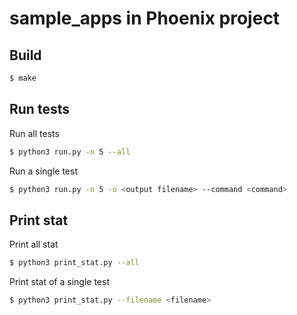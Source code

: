 # sample_apps in Phoenix project

## Build

```bash
$ make
```

## Run tests

Run all tests

```bash
$ python3 run.py -n 5 --all
```

Run a single test

```bash
$ python3 run.py -n 5 -o <output filename> --command <command>
```

## Print stat

Print all stat

```bash
$ python3 print_stat.py --all
```

Print stat of a single test

```bash
$ python3 print_stat.py --filename <filename>
```
